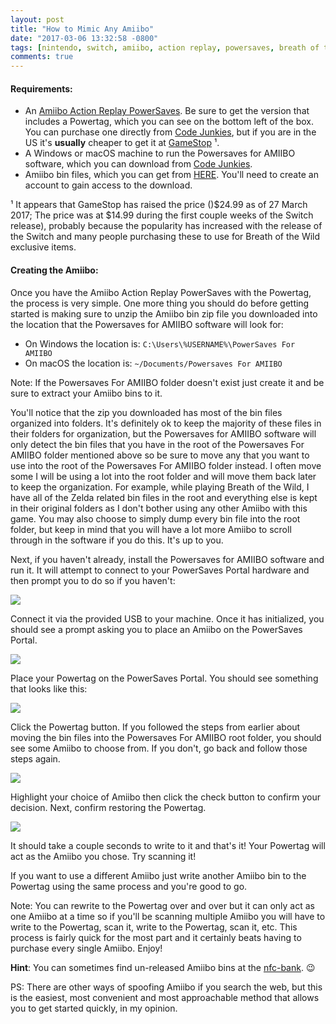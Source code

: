 ```yaml
---
layout: post
title: "How to Mimic Any Amiibo"
date: "2017-03-06 13:32:58 -0800"
tags: [nintendo, switch, amiibo, action replay, powersaves, breath of the wild]
comments: true
---
```

#### Requirements:
* An [Amiibo Action Replay PowerSaves](http://www.gamestop.com/wii-u/accessories/amiibo-action-replay-powersaves/127307). Be sure to get the version that includes a Powertag, which you can see on the bottom left of the box. You can purchase one directly from [Code Junkies](http://uk.codejunkies.com/Products/PowerSaves-for-Amiibo__EF001200.aspx), but if you are in the US it's **usually** cheaper to get it at [GameStop](http://www.gamestop.com/wii-u/accessories/amiibo-action-replay-powersaves/127307) ¹.
* A Windows or macOS machine to run the Powersaves for AMIIBO software, which you can download from [Code Junkies](http://codejunkies.com/powersaves-for-amiibo/).
* Amiibo bin files, which you can get from [HERE](http://www.3dsiso.com/amiibo-bin-file-downloads-for-the-amiiqo-/277093-mega-complete-amiibo-set.html).  You'll need to create an account to gain access to the download.


¹ It appears that GameStop has raised the price ()$24.99 as of 27 March 2017; The price was at $14.99 during the first couple weeks of the Switch release), probably because the popularity has increased with the release of the Switch and many people purchasing these to use for Breath of the Wild exclusive items.

#### Creating the Amiibo:

Once you have the Amiibo Action Replay PowerSaves with the Powertag, the process is very simple. One more thing you should do before getting started is making sure to unzip the Amiibo bin zip file you downloaded into the location that the Powersaves for AMIIBO software will look for:

 * On Windows the location is: `C:\Users\%USERNAME%\PowerSaves For AMIIBO`
 * On macOS the location is: `~/Documents/Powersaves For AMIIBO`

Note: If the Powersaves For AMIIBO folder doesn't exist just create it and be sure to extract your Amiibo bins to it.

You'll notice that the zip you downloaded has most of the bin files organized into folders. It's definitely ok to keep the majority of these files in their folders for organization, but the Powersaves for AMIIBO software will only detect the bin files that you have in the root of the Powersaves For AMIIBO folder mentioned above so be sure to move any that you want to use into the root of the Powersaves For AMIIBO folder instead. I often move some I will be using a lot into the root folder and will move them back later to keep the organization. For example, while playing Breath of the Wild, I have all of the Zelda related bin files in the root and everything else is kept in their original folders as I don't bother using any other Amiibo with this game. You may also choose to simply dump every bin file into the root folder, but keep in mind that you will have a lot more Amiibo to scroll through in the software if you do this. It's up to you.

Next, if you haven't already, install the Powersaves for AMIIBO software and run it. It will attempt to connect to your PowerSaves Portal hardware and then prompt you to do so if you haven't:

![](https://i.imgur.com/0x5QzNi.png)

 Connect it via the provided USB to your machine. Once it has initialized, you should see a prompt asking you to place an Amiibo on the PowerSaves Portal.

 ![](https://i.imgur.com/dtIZqMI.png)

Place your Powertag on the PowerSaves Portal. You should see something that looks like this:

![](https://i.imgur.com/AtNa4RE.png)

Click the Powertag button. If you followed the steps from earlier about moving the bin files into the Powersaves For AMIIBO root folder, you should see some Amiibo to choose from. If you don't, go back and follow those steps again.

![](https://i.imgur.com/VSLn7IC.png)

Highlight your choice of Amiibo then click the check button to confirm your decision. Next, confirm restoring the Powertag.

![](https://i.imgur.com/wrWaMhd.png)

It should take a couple seconds to write to it and that's it! Your Powertag will act as the Amiibo you chose. Try scanning it!

If you want to use a different Amiibo just write another Amiibo bin to the Powertag using the same process and you're good to go.

Note: You can rewrite to the Powertag over and over but it can only act as one Amiibo at a time so if you'll be scanning multiple Amiibo you will have to write to the Powertag, scan it, write to the Powertag, scan it, etc. This process is fairly quick for the most part and it certainly beats having to purchase every single Amiibo. Enjoy!

**Hint**: You can sometimes find un-released Amiibo bins at the [nfc-bank](https://nfc-bank.com/bins.php?categoryid=2&tabid=39). 😉

PS: There are other ways of spoofing Amiibo if you search the web, but this is the easiest, most convenient and most approachable method that allows you to get started quickly, in my opinion.
